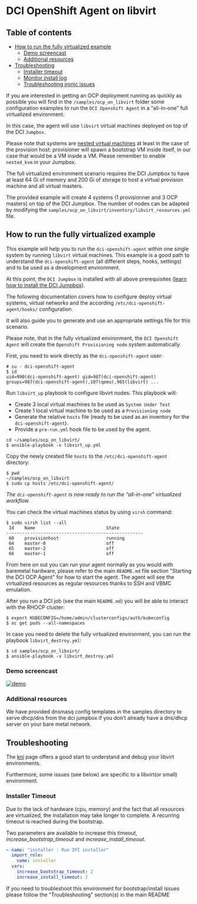 # DCI OpenShift Agent on libvirt

## Table of contents

- [How to run the fully virtualized example](#how-to-run-the-fully-virtualized-example)
  - [Demo screencast](#demo-screencast)
  - [Additional resources](#additional-resources)
- [Troubleshooting](#troubleshooting)
  - [Installer timeout](#installer-timeout)
  - [Monitor install log](#monitor-install-log)
  - [Troubleshooting ironic issues](#troubleshooting-ironic-issues)

If you are interested in getting an OCP deployment running as quickly as
possible you will find in the `/samples/ocp_on_libvirt` folder some
configuration examples to run the `DCI Openshift Agent` in a “all-in-one” full
virtualized environment.

In this case, the agent will use `libvirt` virtual machines deployed on top of
the DCI `Jumpbox`.

Please note that systems are [nested virtual
machines](#https://www.linux-kvm.org/page/Nested_Guests) at least in the case
of the provision host: provisioner will spawn a bootstrap VM inside itself, in
our case that would be a VM inside a VM. Please remember to enable `nested_kvm`
in your Jumpbox. 

The full virtualized environment scenario requires the DCI Jumpbox to have at
least 64 Gi of memory and 200 Gi of storage to host a virtual provision machine
and all virtual masters.

The provided example will create 4 systems (1 provisionner and 3 OCP masters)
on top of the DCI Jumpbox. The number of nodes can be adapted by modifying the
`samples/ocp_on_libvirt/inventory/libvirt_resources.yml` file.

## How to run the fully virtualized example

This example will help you to run the `dci-openshift-agent` within one single
system by running `libvirt` virtual machines. This example is a good path to
understand the `dci-openshift-agent` (all different steps, hooks, settings) and
to be used as a development environment.

At this point, the `DCI Jumpbox` is installed with all above prerequisites
([learn how to install the DCI
Jumpbox](../README.md#installation-of-dci-jumpbox)).

The following documentation covers how to configure deploy virtual systems,
virtual networks and the according `/etc/dci-openshift-agent/hooks/`
configuration.

It will also guide you to generate and use an appropriate settings file for
this scenario.

Please note, that in the fully virtualized environment, the `DCI Openshift
Agent` will create the `Openshift Provisioning node` system automatically.

First, you need to work directly as the `dci-openshift-agent` user:

```
# su - dci-openshift-agent
$ id
uid=990(dci-openshift-agent) gid=987(dci-openshift-agent) groups=987(dci-openshift-agent),107(qemu),985(libvirt) ...
```

Run `libvirt_up` playbook to configure libvirt nodes.
This playbook will:

- Create 3 local virtual machines to be used as `System Under Test`
- Create 1 local virtual machine to be used as a `Provisioning node`
- Generate the relative `hosts` file (ready to be used as an inventory for the
  `dci-openshift-agent`).
- Provide a `pre-run.yml` hook file to be used by the agent.

```
cd ~/samples/ocp_on_libvirt/
$ ansible-playbook -v libvirt_up.yml
```

Copy the newly created file `hosts` to the `/etc/dci-openshift-agent`
directory:

```
$ pwd
~/samples/ocp_on_libvirt
$ sudo cp hosts /etc/dci-openshift-agent/
```

_The `dci-openshift-agent` is now ready to run the “all-in-one” virtualized
workflow._

You can check the virtual machines status by using `virsh` command:

```
$ sudo virsh list --all
 Id    Name                           State
----------------------------------------------------
 60    provisionhost                  running
 64    master-0                       off
 65    master-2                       off
 66    master-1                       off
```

From here on out you can run your agent normally as you would with baremetal
hardware, please refer to the main `README.md` file section "Starting the DCI
OCP Agent" for how to start the agent. The agent will see the virtualized
resources as regular resources thanks to SSH and VBMC emulation.

After you run a DCI job (see the main `README.md`) you will be able to interact
with the RHOCP cluster:

```
$ export KUBECONFIG=/home/admin/clusterconfigs/auth/kubeconfig
$ oc get pods --all-namespaces

```

In case you need to delete the fully virtualized environment, you can run the
playbook `libvirt_destroy.yml`:

```
$ cd samples/ocp_on_libvirt/
$ ansible-playbook -v libvirt_destroy.yml
```

### Demo screencast
[![demo](https://asciinema.org/a/Rv35FeMi5CADVsaBUhdu3f6d0.svg)](https://asciinema.org/a/Rv35FeMi5CADVsaBUhdu3f6d0?autoplay=1)

### Additional resources
We have provided dnsmasq config templates in the samples directory to serve
dhcp/dns from the dci jumpbox if you don’t already have a dns/dhcp server on
your bare metal network.

## Troubleshooting

The
[kni](https://openshift-kni.github.io/baremetal-deploy/latest/Troubleshooting.html)
page offers a good start to understand and debug your libvirt environments.

Furthermore, some issues (see below) are specific to a libvirt(or small)
environment.

### Installer Timeout

Due to the lack of hardware (cpu, memory) and the fact that all resources are
virtualized, the installation may take longer to complete. A recurring timeout
is reached during the bootstrap.

Two parameters are available to increase this timeout,
*increase_bootstrap_timeout* and *increase_install_timeout*.

```YAML
- name: "installer : Run IPI installer"
  import_role:
    name: installer
  vars:
    increase_bootstrap_timeout: 2
    increase_install_timeout: 2
```

If you need to troubleshoot this environment for bootstrap/install issues
please follow the "Troubleshooting" section(s) in the main README
